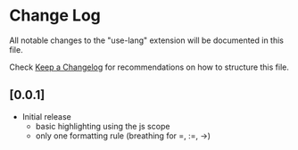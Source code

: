 # Change Log

All notable changes to the "use-lang" extension will be documented in this file.

Check [Keep a Changelog](http://keepachangelog.com/) for recommendations on how to structure this file.

## [0.0.1]

- Initial release
    - basic highlighting using the js scope
    - only one formatting rule (breathing for =, :=, ->)